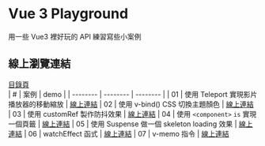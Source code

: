 # Vue 3 Playground

用一些 Vue3 裡好玩的 API 練習寫些小案例


## 線上瀏覽連結

[目錄頁](https://sheepndw.github.io/vue3-fun-apis/#/) <br />
| # | 案例 | demo |
| -------- | -------- | -------- |
| 01 | 使用 Teleport 實現影片播放器的移動縮放 | [線上連結](https://sheepndw.github.io/vue3-fun-apis/#/videoPlayer)
| 02 | 使用 v-bind() CSS 切換主題顏色 | [線上連結](https://sheepndw.github.io/vue3-fun-apis/#/vbindcss)
| 03 | 使用 customRef 製作防抖效果 | [線上連結](https://sheepndw.github.io/vue3-fun-apis/#/debounce)
| 04 | 使用 `<component>` `is` 實現一個頁籤 | [線上連結](https://sheepndw.github.io/vue3-fun-apis/#/tabs)
| 05 | 使用 Suspense 做一個 skeleton loading 效果 | [線上連結](https://sheepndw.github.io/vue3-fun-apis/#/skeleton-loading)
| 06 | watchEffect 函式 | [線上連結](https://sheepndw.github.io/vue3-fun-apis/#/watchEffect)
| 07 | v-memo 指令 | [線上連結](https://sheepndw.github.io/vue3-fun-apis/#/animals)

